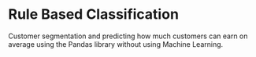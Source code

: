 # Rule Based Classification

Customer segmentation and predicting how much customers can earn on average using the Pandas library without using Machine Learning.
